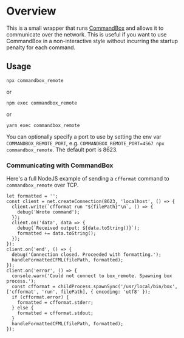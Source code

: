 # Overview

This is a small wrapper that runs [CommandBox](https://www.ortussolutions.com/products/commandbox)
and allows it to communicate over the network. This is useful if you want to use CommandBox in a
non-interactive style without incurring the startup penalty for each command.

## Usage

`npx commandbox_remote`

or

`npm exec commandbox_remote`

or

`yarn exec commandbox_remote`

You can optionally specify a port to use by setting the env var `COMMANDBOX_REMOTE_PORT`,
e.g. `COMMANDBOX_REMOTE_PORT=4567 npx commandbox_remote`. The default port is 8623.

### Communicating with CommandBox

Here's a full NodeJS example of sending a `cfformat` command to `commandbox_remote` over TCP.

```nodejs
let formatted = '';
const client = net.createConnection(8623, 'localhost', () => {
  client.write(`cfformat run "${filePath}"\n`, () => {
    debug('Wrote command');
  });
  client.on('data', data => {
    debug(`Received output: ${data.toString()}`);
    formatted += data.toString();
  });
});
client.on('end', () => {
  debug('Connection closed. Proceeded with formatting.');
  handleFormattedCFML(filePath, formatted);
});
client.on('error', () => {
  console.warn('Could not connect to box_remote. Spawning box process.');
  const cfformat = childProcess.spawnSync('/usr/local/bin/box', ['cfformat', 'run', filePath], { encoding: 'utf8' });
  if (cfformat.error) {
    formatted = cfformat.stderr;
  } else {
    formatted = cfformat.stdout;
  }
  handleFormattedCFML(filePath, formatted);
});
```
